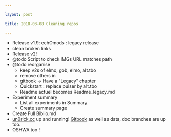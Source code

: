 ```yaml
---

layout: post

title: 2018-03-08 Cleaning repos

---
```



-   Release v1.9: echOmods : legacy release
-   clean broken links
-   Release v2!
-   @todo Script to check IMGs URL matches path
-   @todo reorganise
    -   keep v2s of elmo, gob, elmo, alt.tbo
    -   remove others in
    -   gitbook -&gt; Have a "Legacy" chapter
    -   Quickstart : replace pulser by alt.tbo
    -   Readme actuel becomes Readme\_legacy.md
-   Experiment summary
    -   List all experiments in Summary
    -   Create summary page
-   Create Full Biblio.md
-   [un0rick.cc](http://un0rick.cc) up and running!
    [Gitbook](http://doc.un0rick.cc) as well as data, doc branches are
    up too.
-   OSHWA too !

